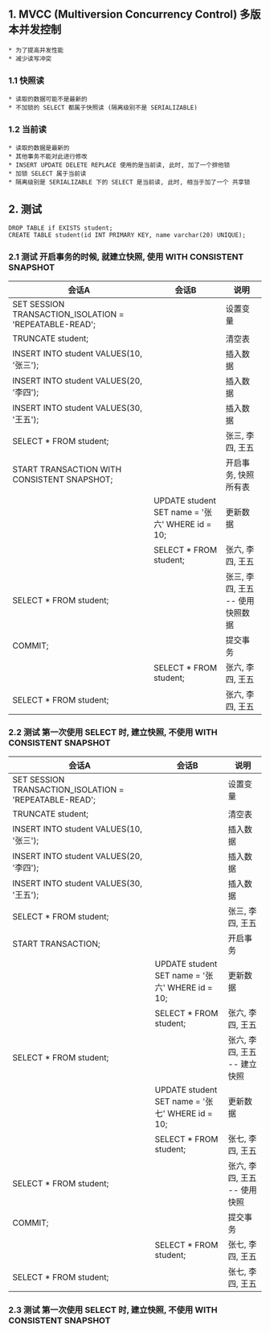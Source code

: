 
## 1. MVCC (Multiversion Concurrency Control) 多版本并发控制
```
* 为了提高并发性能
* 减少读写冲突
```

### 1.1 快照读
```
* 读取的数据可能不是最新的
* 不加锁的 SELECT 都属于快照读 (隔离级别不是 SERIALIZABLE)
```

### 1.2 当前读
```
* 读取的数据是最新的
* 其他事务不能对此进行修改
* INSERT UPDATE DELETE REPLACE 使用的是当前读, 此时, 加了一个排他锁
* 加锁 SELECT 属于当前读
* 隔离级别是 SERIALIZABLE 下的 SELECT 是当前读, 此时, 相当于加了一个 共享锁
```

## 2. 测试
```
DROP TABLE if EXISTS student;
CREATE TABLE student(id INT PRIMARY KEY, name varchar(20) UNIQUE);
```

### 2.1 测试 开启事务的时候, 就建立快照, 使用  WITH CONSISTENT SNAPSHOT
| 会话A                                                  | 会话B                  | 说明                   |
| ------------------------------------------------------ | ---------------------- | ------------           |
| SET SESSION TRANSACTION_ISOLATION = 'REPEATABLE-READ'; |                        | 设置变量               |
| TRUNCATE student;                                      |                        | 清空表                 |
| INSERT INTO student VALUES(10, '张三');                |                        | 插入数据               |
| INSERT INTO student VALUES(20, '李四');                |                        | 插入数据               |
| INSERT INTO student VALUES(30, '王五');                |                        | 插入数据               |
| SELECT * FROM student;                                 |                        | 张三, 李四, 王五       |
| START TRANSACTION  WITH CONSISTENT SNAPSHOT;           |                        | 开启事务, 快照所有表   |
|                         | UPDATE student SET name = '张六' WHERE id = 10;       | 更新数据               |
|                         | SELECT * FROM student;                     | 张六, 李四, 王五                 |
| SELECT * FROM student;  |                                            | 张三, 李四, 王五 -- 使用快照数据 |
| COMMIT;                 |                                            | 提交事务                         |
|                         | SELECT * FROM student;                     | 张六, 李四, 王五                 |
| SELECT * FROM student;  |                                            | 张六, 李四, 王五                 |

### 2.2 测试 第一次使用 SELECT 时, 建立快照, 不使用  WITH CONSISTENT SNAPSHOT
| 会话A                                                  | 会话B                  | 说明                   |
| ------------------------------------------------------ | ---------------------- | ------------           |
| SET SESSION TRANSACTION_ISOLATION = 'REPEATABLE-READ'; |                        | 设置变量               |
| TRUNCATE student;                                      |                        | 清空表                 |
| INSERT INTO student VALUES(10, '张三');                |                        | 插入数据               |
| INSERT INTO student VALUES(20, '李四');                |                        | 插入数据               |
| INSERT INTO student VALUES(30, '王五');                |                        | 插入数据               |
| SELECT * FROM student;                                 |                        | 张三, 李四, 王五       |
| START TRANSACTION;                                     |                        | 开启事务               |
|                         | UPDATE student SET name = '张六' WHERE id = 10;       | 更新数据               |
|                         | SELECT * FROM student;                     | 张六, 李四, 王五                 |
| SELECT * FROM student;  |                                            | 张六, 李四, 王五 -- 建立快照     |
|                         | UPDATE student SET name = '张七' WHERE id = 10;       | 更新数据               |
|                         | SELECT * FROM student;                     | 张七, 李四, 王五                 |
| SELECT * FROM student;  |                                            | 张六, 李四, 王五 -- 使用快照     |
| COMMIT;                 |                                            | 提交事务                         |
|                         | SELECT * FROM student;                     | 张七, 李四, 王五                 |
| SELECT * FROM student;  |                                            | 张七, 李四, 王五                 |

### 2.3 测试 第一次使用 SELECT 时, 建立快照, 不使用  WITH CONSISTENT SNAPSHOT


